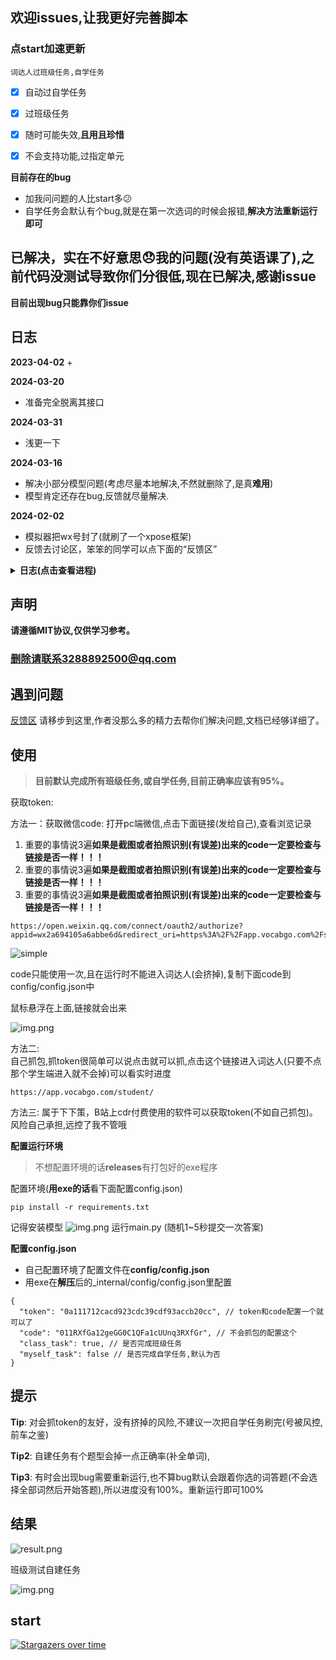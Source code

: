 ## 欢迎issues,让我更好完善脚本
### 点start加速更新
`词达人过班级任务,自学任务`
- [x] 自动过自学任务
- [x] 过班级任务
- [x] 随时可能失效,**且用且珍惜**
- [x] 不会支持功能,过指定单元


**目前存在的bug**  
+ 加我问问题的人比start多😕
+ 自学任务会默认有个bug,就是在第一次选词的时候会报错,**解决方法重新运行即可**

## 已解决，实在不好意思😞我的问题(没有英语课了),之前代码没测试导致你们分很低,现在已解决,感谢issue
**目前出现bug只能靠你们issue**
## 日志

**2023-04-02**
+ 

**2024-03-20**
+ 准备完全脱离其接口

**2024-03-31**
+ 浅更一下

**2024-03-16**
+ 解决小部分模型问题(考虑尽量本地解决,不然就删除了,是真**难用**)
+ 模型肯定还存在bug,反馈就尽量解决.

**2024-02-02**
+ 模拟器把wx号封了(就刷了一个xpose框架) 
+ 反馈去讨论区，笨笨的同学可以点下面的“反馈区”


<details> <summary> <b>日志(点击查看进程)</b> </summary>

**2024-03-15**
+ 解决第三方库转原型不好用
+ 优化思路,减少不必要的请求
+ 小范围测试没有什么bug
+ 已知bug已修复

**2024-03-14**
+ 解决英译汉bug
+ 准备解决第三方库不是很好用的问题

**2024-03-07**
+ 解决文件路径报错
+ 全盘测试没有什么大bug

**2024-03-06**
+ 过自建任务
+ 暂且不更新了,日更选手倒下了.点击start复活

**2024-03-05**
+ 过自建任务,正确率下降了,有个题型掉正确率(自己看图)
+ 思路还可以优化
+ 测试中
+ 只更新了exe,过两天传源码
+ 头大,**只更新了自建班级测试！！！**

**2024-03-03**
+ 小更新

**2024-02-28**
+ **解决一大难题**,小白获取code(也就是token的问题)
+ 解决code bug

**2024-02-27**
+ 修复自选任务bug

**2024-02-25**
+ 打包exe

**2024-02-25**
+ 95+正确率

**2024-02-25**
+ 测试中...
+ 修bug,同一个接口返回两种格式数据,服了
+ 已解决

**2024-02-24**
+ 大幅度提升正确率,解决查不到单词bug
+ 提高补全单词正确率
+ 解决汉译英走google,提高正确率
+ 准备初次打包

**2024-02-23**
+ 句子补全题型
+ 还是单词装原型bug,查单词会报错
+ 准备过自建任务

**2024-02-22**
+ 解决部分代码冗余
+ 修复已知bug
+ 增加一些错误提示

**2024-02-21**
+ 现在存在问题:
  - 补全句子题型
  - token小白不好获取

**2024-02-20**
+ 完成班级测试大部分题型

**2024-02-18**
+ 将班级任务和自学任务分开
+ 先将大致功能完成后在解决bug
+ 晚上在调试
+ 过班级任务的学习任务


**2024-02-11**
+ 仅供简单使用,明天完善功能
+ 完成简单的班级任务
+ 后面重构一下(班级任务和自学任务)  

**2024-02-01**
+ 添加加班级任务
+ start太少了,我以为没人用懒得更新。

**2024-01-03**
+ 修补没测试bug

**2023-12-26**
+ 添加无需抓包的方法

**2023-12-24**
+ 修复服务器放回错误数据

**2023-12-24**
+ 解决一部分”单词填空“bug

**2023-12-23**
+ 新增选择全部单词
+ 过单词阅读卡片

**2023-12-23**
+ 获取 abc加密方式
+ 获取header '授权‘ 加密(目前看来是固定)  
+ 暂时无法解决的bug,用第三方库个别单词无法转成原型,需要手动过该题目

**2023-12-22**
+ 修复单选bug  
+ 修复填充单词bug

**2023-12-21**

+ 汉译英
+ 英译汉
+ 听力
+ 填写句子
+ complete单词
+ 稳定85分以上

**2023-12-19**

+ 完成选择题提交
+ 后面会补全
+ 写的有点乱,后面调整一下
</details>


## 声明

**请遵循MIT协议,仅供学习参考。**

### **删除请联系3288892500@qq.com**

## 遇到问题

[反馈区](https://github.com/github123666/cidaren/discussions/7) 请移步到这里,作者没那么多的精力去帮你们解决问题,文档已经够详细了。

## 使用
> **目前默认完成所有班级任务,或自学任务,目前正确率应该有95%。**

获取token:   

方法一：获取微信code: 打开pc端微信,点击下面链接(发给自己),查看浏览记录 

1. 重要的事情说3遍**如果是截图或者拍照识别(有误差)出来的code一定要检查与链接是否一样！！！**
2. 重要的事情说3遍**如果是截图或者拍照识别(有误差)出来的code一定要检查与链接是否一样！！！**
3. 重要的事情说3遍**如果是截图或者拍照识别(有误差)出来的code一定要检查与链接是否一样！！！**

```angular2html
https://open.weixin.qq.com/connect/oauth2/authorize?appid=wx2a694105a6abbe6d&redirect_uri=https%3A%2F%2Fapp.vocabgo.com%2Fstudent%2F%3Fauthorize%3D0&response_type=code&scope=snsapi_userinfo&state=STATE```
```
![simple](img/simple.png)

code只能使用一次,且在运行时不能进入词达人(会挤掉),复制下面code到config/config.json中    

鼠标悬浮在上面,链接就会出来

![img.png](img/img.png)

方法二:  
自己抓包,抓token很简单可以说点击就可以抓,点击这个链接进入词达人(只要不点那个学生端进入就不会掉)可以看实时进度
```angular2html
https://app.vocabgo.com/student/
```

方法三:
属于下下策，B站上cdr付费使用的软件可以获取token(不如自己抓包)。风险自己承担,远控了我不管哦

**配置运行环境**

> 不想配置环境的话**releases**有打包好的exe程序 

配置环境(**用exe的话**看下面配置config.json)
```angular2html
pip install -r requirements.txt
```
记得安装模型
![img.png](./img/spacy.png)
运行main.py (随机1~5秒提交一次答案)  

**配置config.json**

+ 自己配置环境了配置文件在**config/config.json**
+ 用exe在**解压**后的_internal/config/config.json里配置
```angular2html
{
  "token": "0a111712cacd923cdc39cdf93accb20cc", // token和code配置一个就可以了
  "code": "011RXfGa12geGG0C1QFa1cUUnq3RXfGr", // 不会抓包的配置这个
  "class_task": true, // 是否完成班级任务
  "myself_task": false // 是否完成自学任务,默认为否
}
```
## 提示
**Tip**: 对会抓token的友好，没有挤掉的风险,不建议一次把自学任务刷完(号被风控,前车之鉴)

**Tip2**: 自建任务有个题型会掉一点正确率(补全单词),

**Tip3**: 有时会出现bug需要重新运行,也不算bug默认会跟着你选的词答题(不会选择全部词然后开始答题),所以进度没有100%。重新运行即可100%

  
## 结果
![result.png](./img/result.png)

班级测试自建任务

![img.png](./img/self_built.png)

## start
[![Stargazers over time](https://starchart.cc/github123666/cidaren.svg?variant=adaptive)](https://starchart.cc/github123666/cidaren)
